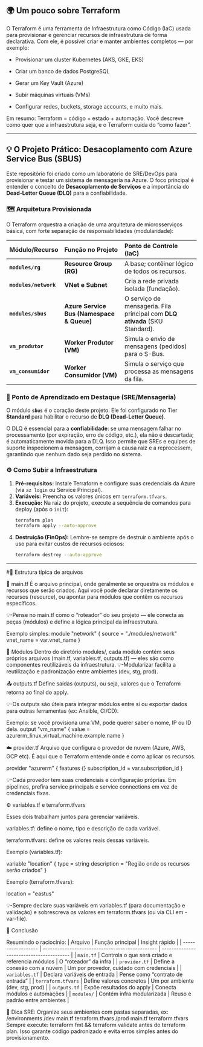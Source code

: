 ## 🌍 Um pouco sobre Terraform


O Terraform é uma ferramenta de Infraestrutura como Código (IaC) usada para provisionar e gerenciar recursos de infraestrutura de forma declarativa.
Com ele, é possível criar e manter ambientes completos — por exemplo:

- Provisionar um cluster Kubernetes (AKS, GKE, EKS)

- Criar um banco de dados PostgreSQL

- Gerar um Key Vault (Azure)

- Subir máquinas virtuais (VMs)

- Configurar redes, buckets, storage accounts, e muito mais.

Em resumo: Terraform = código + estado + automação.
Você descreve como quer que a infraestrutura seja, e o Terraform cuida do “como fazer”.

------------------------------------------------------------------------------------------------------------------------------------------------------------------------------------------------
## 💡 O Projeto Prático: Desacoplamento com Azure Service Bus (SBUS)

Este repositório foi criado como um laboratório de SRE/DevOps para provisionar e testar um sistema de mensageria na Azure. O foco principal é entender o conceito de **Desacoplamento de Serviços** e a importância do **Dead-Letter Queue (DLQ)** para a confiabilidade.

### 🗺️ Arquitetura Provisionada

O Terraform orquestra a criação de uma arquitetura de microsserviços básica, com forte separação de responsabilidades (modularidade):

| Módulo/Recurso | Função no Projeto | Ponto de Controle (IaC) |
| :--- | :--- | :--- |
| **`modules/rg`** | **Resource Group (RG)** | A base; contêiner lógico de todos os recursos. |
| **`modules/network`** | **VNet e Subnet** | Cria a rede privada isolada (fundação). |
| **`modules/sbus`** | **Azure Service Bus (Namespace & Queue)** | O serviço de mensageria. Fila principal com **DLQ ativada** (SKU Standard). |
| **`vm_produtor`** | **Worker Produtor (VM)** | Simula o envio de mensagens (pedidos) para o S-Bus. |
| **`vm_consumidor`** | **Worker Consumidor (VM)** | Simula o serviço que processa as mensagens da fila. |

### 🔑 Ponto de Aprendizado em Destaque (SRE/Mensageria)

O módulo **`sbus`** é o coração deste projeto. Ele foi configurado no Tier **Standard** para habilitar o recurso de **DLQ (Dead-Letter Queue)**.

O DLQ é essencial para a **confiabilidade**: se uma mensagem falhar no processamento (por expiração, erro de código, etc.), ela não é descartada; é automaticamente movida para a DLQ. Isso permite que SREs e equipes de suporte inspecionem a mensagem, corrijam a causa raiz e a reprocessem, garantindo que nenhum dado seja perdido no sistema.

### ⚙️ Como Subir a Infraestrutura

1.  **Pré-requisitos:** Instale Terraform e configure suas credenciais da Azure (via `az login` ou Service Principal).
2.  **Variáveis:** Preencha os valores únicos em `terraform.tfvars`.
3.  **Execução:** Na raiz do projeto, execute a sequência de comandos para deploy (após o `init`):
    ```bash
    terraform plan
    terraform apply --auto-approve
    ```
4.  **Destruição (FinOps):** Lembre-se sempre de destruir o ambiente após o uso para evitar custos de recursos ociosos:
    ```bash
    terraform destroy --auto-approve
    ```

------------------------------------------------------------------------------------------------------------------------------------------------------------------------------------------------

#📁 Estrutura típica de arquivos

🧩 main.tf
É o arquivo principal, onde geralmente se orquestra os módulos e recursos que serão criados.
Aqui você pode declarar diretamente os recursos (resource), ou apontar para módulos que contêm os recursos específicos.

💡-Pense no main.tf como o “roteador” do seu projeto — ele conecta as peças (módulos) e define a lógica principal da infraestrutura.

Exemplo simples:
module "network" {
  source = "./modules/network"
  vnet_name = var.vnet_name
}


🧱 Módulos
Dentro do diretório modules/, cada módulo contém seus próprios arquivos (main.tf, variables.tf, outputs.tf) — eles são como componentes reutilizáveis da infraestrutura.
💡-Modularizar facilita a reutilização e padronização entre ambientes (dev, stg, prod).


📤 outputs.tf
Define saídas (outputs), ou seja, valores que o Terraform retorna ao final do apply.

💡-Os outputs são úteis para integrar módulos entre si ou exportar dados para outras ferramentas (ex: Ansible, CI/CD).

Exemplo: se você provisiona uma VM, pode querer saber o nome, IP ou ID dela.
output "vm_name" {
  value = azurerm_linux_virtual_machine.example.name
}


☁️ provider.tf
Arquivo que configura o provedor de nuvem (Azure, AWS, GCP etc).
É aqui que o Terraform entende onde e como aplicar os recursos.

provider "azurerm" {
  features {}
  subscription_id = var.subscription_id
}

💡-Cada provedor tem suas credenciais e configuração próprias.
Em pipelines, prefira service principals e service connections em vez de credenciais fixas.


⚙️ variables.tf e terraform.tfvars

Esses dois trabalham juntos para gerenciar variáveis.

variables.tf: define o nome, tipo e descrição de cada variável.

terraform.tfvars: define os valores reais dessas variáveis.

Exemplo (variables.tf):

variable "location" {
  type        = string
  description = "Região onde os recursos serão criados"
}


Exemplo (terraform.tfvars):

location = "eastus"


💡-Sempre declare suas variáveis em variables.tf (para documentação e validação)
e sobrescreva os valores em terraform.tfvars (ou via CLI em -var-file).


🚀 Conclusão

Resumindo o raciocínio:
| Arquivo            | Função principal                                | Insight rápido                           |
| ------------------ | ----------------------------------------------- | ---------------------------------------- |
| `main.tf`          | Controla o que será criado e referencia módulos | O “roteador” da infra                    |
| `provider.tf`      | Define a conexão com a nuvem                    | Um por provedor, cuidado com credenciais |
| `variables.tf`     | Declara variáveis de entrada                    | Pense como “contrato de entrada”         |
| `terraform.tfvars` | Define valores concretos                        | Um por ambiente (dev, stg, prod)         |
| `outputs.tf`       | Expõe resultados do apply                       | Conecta módulos e automações             |
| `modules/`         | Contém infra modularizada                       | Reuso e padrão entre ambientes           |

💬 Dica SRE:
Organize seus ambientes com pastas separadas, ex:
/environments
  /dev
    main.tf
    terraform.tfvars
  /prod
    main.tf
    terraform.tfvars
Sempre execute:
terraform fmt && terraform validate
antes do terraform plan.
Isso garante código padronizado e evita erros simples antes do provisionamento.
